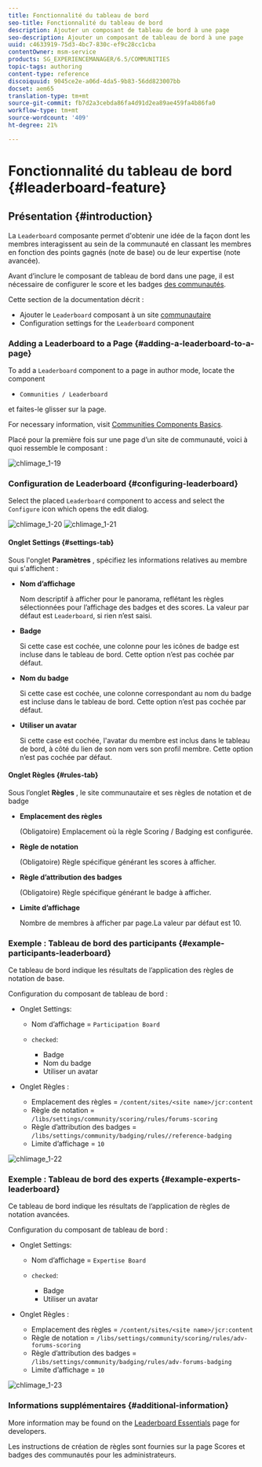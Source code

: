 ```yaml
---
title: Fonctionnalité du tableau de bord
seo-title: Fonctionnalité du tableau de bord
description: Ajouter un composant de tableau de bord à une page
seo-description: Ajouter un composant de tableau de bord à une page
uuid: c4633919-75d3-4bc7-830c-ef9c28cc1cba
contentOwner: msm-service
products: SG_EXPERIENCEMANAGER/6.5/COMMUNITIES
topic-tags: authoring
content-type: reference
discoiquuid: 9045ce2e-a06d-4da5-9b83-56dd823007bb
docset: aem65
translation-type: tm+mt
source-git-commit: fb7d2a3cebda86fa4d91d2ea89ae459fa4b86fa0
workflow-type: tm+mt
source-wordcount: '409'
ht-degree: 21%

---
```



# Fonctionnalité du tableau de bord {#leaderboard-feature}

## Présentation {#introduction}

La `Leaderboard` composante permet d&#39;obtenir une idée de la façon dont les membres interagissent au sein de la communauté en classant les membres en fonction des points gagnés (note de base) ou de leur expertise (note avancée).

Avant d’inclure le composant de tableau de bord dans une page, il est nécessaire de configurer le score et les badges [des communautés](/help/communities/implementing-scoring.md).

Cette section de la documentation décrit :

* Ajouter le `Leaderboard` composant à un site [communautaire](/help/communities/overview.md#community-sites)
* Configuration settings for the `Leaderboard` component

### Adding a Leaderboard to a Page {#adding-a-leaderboard-to-a-page}

To add a `Leaderboard` component to a page in author mode, locate the component

* `Communities / Leaderboard`

et faites-le glisser sur la page.

For necessary information, visit [Communities Components Basics](/help/communities/basics.md).

Placé pour la première fois sur une page d’un site de communauté, voici à quoi ressemble le composant :

![chlimage_1-19](assets/chlimage_1-19.png)

### Configuration de Leaderboard {#configuring-leaderboard}

Select the placed `Leaderboard` component to access and select the `Configure` icon which opens the edit dialog.

![chlimage_1-20](assets/chlimage_1-20.png) ![chlimage_1-21](assets/chlimage_1-21.png)

#### Onglet Settings {#settings-tab}

Sous l&#39;onglet **Paramètres** , spécifiez les informations relatives au membre qui s&#39;affichent :

* **Nom d’affichage**

   Nom descriptif à afficher pour le panorama, reflétant les règles sélectionnées pour l’affichage des badges et des scores.
La valeur par défaut est `Leaderboard`, si rien n’est saisi.

* **Badge**

   Si cette case est cochée, une colonne pour les icônes de badge est incluse dans le tableau de bord.
Cette option n’est pas cochée par défaut.

* **Nom du badge**

   Si cette case est cochée, une colonne correspondant au nom du badge est incluse dans le tableau de bord.
Cette option n’est pas cochée par défaut.

* **Utiliser un avatar**

   Si cette case est cochée, l&#39;avatar du membre est inclus dans le tableau de bord, à côté du lien de son nom vers son profil membre.
Cette option n’est pas cochée par défaut.

#### Onglet Règles {#rules-tab}

Sous l’onglet **Règles** , le site communautaire et ses règles de notation et de badge

* **Emplacement des règles**

   (Obligatoire) Emplacement où la règle Scoring / Badging est configurée.

* **Règle de notation**

   (Obligatoire) Règle spécifique générant les scores à afficher.

* **Règle d’attribution des badges**

   (Obligatoire) Règle spécifique générant le badge à afficher.

* **Limite d’affichage**

   Nombre de membres à afficher par page.La valeur par défaut est 10.

### Exemple : Tableau de bord des participants {#example-participants-leaderboard}

Ce tableau de bord indique les résultats de l’application des règles de notation de base.

Configuration du composant de tableau de bord :

* Onglet Settings:

   * Nom d’affichage = `Participation Board`
   * `checked`:

      * Badge
      * Nom du badge
      * Utiliser un avatar

* Onglet Règles :

   * Emplacement des règles = `/content/sites/<site name>/jcr:content`
   * Règle de notation = `/libs/settings/community/scoring/rules/forums-scoring`
   * Règle d’attribution des badges = `/libs/settings/community/badging/rules//reference-badging`
   * Limite d’affichage = `10`

![chlimage_1-22](assets/chlimage_1-22.png)

### Exemple : Tableau de bord des experts {#example-experts-leaderboard}

Ce tableau de bord indique les résultats de l’application de règles de notation avancées.

Configuration du composant de tableau de bord :

* Onglet Settings:

   * Nom d’affichage = `Expertise Board`
   * `checked`:

      * Badge
      * Utiliser un avatar

* Onglet Règles :

   * Emplacement des règles = `/content/sites/<site name>/jcr:content`
   * Règle de notation = `/libs/settings/community/scoring/rules/adv-forums-scoring`
   * Règle d’attribution des badges = `/libs/settings/community/badging/rules/adv-forums-badging`
   * Limite d’affichage = `10`

![chlimage_1-23](assets/chlimage_1-23.png)

### Informations supplémentaires {#additional-information}

More information may be found on the [Leaderboard Essentials](/help/communities/leaderboard.md) page for developers.

Les instructions de création de règles sont fournies sur la page Scores et badges [](/help/communities/implementing-scoring.md) des communautés pour les administrateurs.
